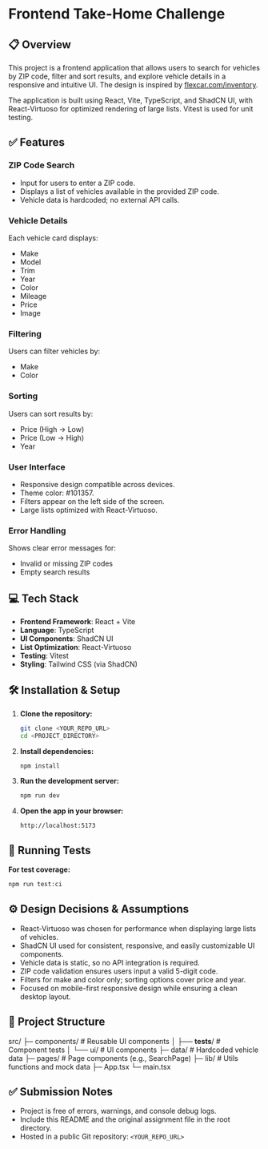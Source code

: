 # Frontend Take-Home Challenge

## 📋 Overview

This project is a frontend application that allows users to search for vehicles by ZIP code, filter and sort results, and explore vehicle details in a responsive and intuitive UI. The design is inspired by [flexcar.com/inventory](https://flexcar.com/inventory).

The application is built using React, Vite, TypeScript, and ShadCN UI, with React-Virtuoso for optimized rendering of large lists. Vitest is used for unit testing.

## ✅ Features

### ZIP Code Search

- Input for users to enter a ZIP code.
- Displays a list of vehicles available in the provided ZIP code.
- Vehicle data is hardcoded; no external API calls.

### Vehicle Details

Each vehicle card displays:

- Make
- Model
- Trim
- Year
- Color
- Mileage
- Price
- Image

### Filtering

Users can filter vehicles by:

- Make
- Color

### Sorting

Users can sort results by:

- Price (High → Low)
- Price (Low → High)
- Year

### User Interface

- Responsive design compatible across devices.
- Theme color: #101357.
- Filters appear on the left side of the screen.
- Large lists optimized with React-Virtuoso.

### Error Handling

Shows clear error messages for:

- Invalid or missing ZIP codes
- Empty search results

## 💻 Tech Stack

- **Frontend Framework**: React + Vite
- **Language**: TypeScript
- **UI Components**: ShadCN UI
- **List Optimization**: React-Virtuoso
- **Testing**: Vitest
- **Styling**: Tailwind CSS (via ShadCN)

## 🛠️ Installation & Setup

1. **Clone the repository:**

   ```bash
   git clone <YOUR_REPO_URL>
   cd <PROJECT_DIRECTORY>
   ```

2. **Install dependencies:**

   ```bash
   npm install
   ```

3. **Run the development server:**

   ```bash
   npm run dev
   ```

4. **Open the app in your browser:**
   ```
   http://localhost:5173
   ```

## 🧪 Running Tests

**For test coverage:**

```bash
npm run test:ci
```

## ⚙️ Design Decisions & Assumptions

- React-Virtuoso was chosen for performance when displaying large lists of vehicles.
- ShadCN UI used for consistent, responsive, and easily customizable UI components.
- Vehicle data is static, so no API integration is required.
- ZIP code validation ensures users input a valid 5-digit code.
- Filters for make and color only; sorting options cover price and year.
- Focused on mobile-first responsive design while ensuring a clean desktop layout.

## 📂 Project Structure

src/
├─ components/ # Reusable UI components
│ ├── **tests**/ # Component tests
│ └── ui/ # UI components
├─ data/ # Hardcoded vehicle data
├─ pages/ # Page components (e.g., SearchPage)
├─ lib/ # Utils functions and mock data
├─ App.tsx
└─ main.tsx

## ✅ Submission Notes

- Project is free of errors, warnings, and console debug logs.
- Include this README and the original assignment file in the root directory.
- Hosted in a public Git repository: `<YOUR_REPO_URL>`
